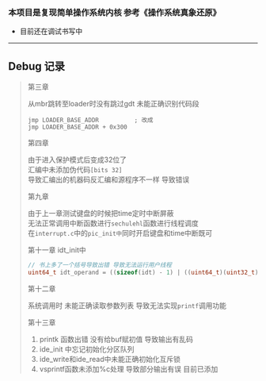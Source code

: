 ### 本项目是复现简单操作系统内核 参考《操作系统真象还原》

- 目前还在调试书写中


---
## Debug 记录
> 第三章
> 
> 从mbr跳转至loader时没有跳过gdt 未能正确识别代码段
> ~~~assembly
> jmp LOADER_BASE_ADDR          ; 改成
> jmp LOADER_BASE_ADDR + 0x300
> ~~~
> 第四章
>
> 由于进入保护模式后变成32位了<br>
> 汇编中未添加伪代码`[bits 32]`<br>
> 导致汇编出的机器码反汇编和源程序不一样 导致错误
>
> 第九章
>
> 由于上一章测试键盘的时候把time定时中断屏蔽<br>
> 无法正常调用中断函数进行`sechulehl`函数进行线程调度<br>
> 在`interrupt.c`中的`pic_init中`同时开启键盘和time中断既可 
> 
> 第十一章 idt_init中
> ~~~c
> // 书上多了一个括号导致出错 导致无法运行用户线程
> uint64_t idt_operand = ((sizeof(idt) - 1) | ((uint64_t)(uint32_t)idt << 16));
> ~~~
> 第十二章
>
> 系统调用时 未能正确读取参数列表 导致无法实现`printf`调用功能
> 
> 第十三章
>
> 1. printk 函数出错 没有给buf赋初值 导致输出有乱码
> 2. ide_init 中忘记初始化分区队列
> 3. ide_write和ide_read中未能正确初始化互斥锁
> 4. vsprintf函数未添加%c处理 导致部分输出有误 目前已添加 